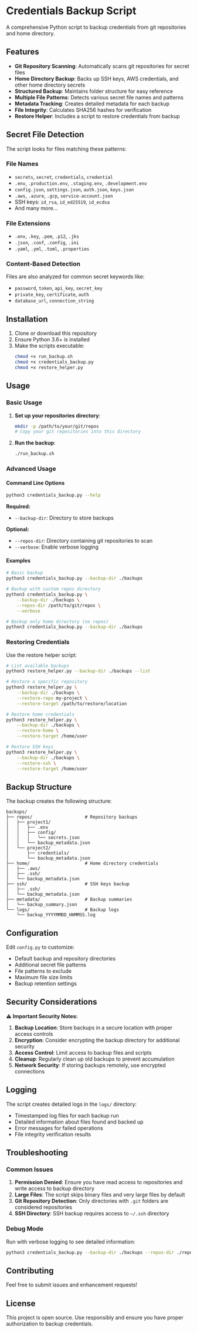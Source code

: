 # Credentials Backup Script

A comprehensive Python script to backup credentials from git repositories and home directory.

## Features

- **Git Repository Scanning**: Automatically scans git repositories for secret files
- **Home Directory Backup**: Backs up SSH keys, AWS credentials, and other home directory secrets
- **Structured Backup**: Maintains folder structure for easy reference
- **Multiple File Patterns**: Detects various secret file names and patterns
- **Metadata Tracking**: Creates detailed metadata for each backup
- **File Integrity**: Calculates SHA256 hashes for verification
- **Restore Helper**: Includes a script to restore credentials from backup

## Secret File Detection

The script looks for files matching these patterns:

### File Names
- `secrets`, `secret`, `credentials`, `credential`
- `.env`, `.production.env`, `.staging.env`, `.development.env`
- `config.json`, `settings.json`, `auth.json`, `keys.json`
- `.aws`, `.azure`, `.gcp`, `service-account.json`
- SSH keys: `id_rsa`, `id_ed25519`, `id_ecdsa`
- And many more...

### File Extensions
- `.env`, `.key`, `.pem`, `.p12`, `.jks`
- `.json`, `.conf`, `.config`, `.ini`
- `.yaml`, `.yml`, `.toml`, `.properties`

### Content-Based Detection
Files are also analyzed for common secret keywords like:
- `password`, `token`, `api_key`, `secret_key`
- `private_key`, `certificate`, `auth`
- `database_url`, `connection_string`

## Installation

1. Clone or download this repository
2. Ensure Python 3.6+ is installed
3. Make the scripts executable:
   ```bash
   chmod +x run_backup.sh
   chmod +x credentials_backup.py
   chmod +x restore_helper.py
   ```

## Usage

### Basic Usage

1. **Set up your repositories directory**:
   ```bash
   mkdir -p /path/to/your/git/repos
   # Copy your git repositories into this directory
   ```

2. **Run the backup**:
   ```bash
   ./run_backup.sh
   ```

### Advanced Usage

#### Command Line Options

```bash
python3 credentials_backup.py --help
```

**Required:**
- `--backup-dir`: Directory to store backups

**Optional:**
- `--repos-dir`: Directory containing git repositories to scan
- `--verbose`: Enable verbose logging

#### Examples

```bash
# Basic backup
python3 credentials_backup.py --backup-dir ./backups

# Backup with custom repos directory
python3 credentials_backup.py \
    --backup-dir ./backups \
    --repos-dir /path/to/git/repos \
    --verbose

# Backup only home directory (no repos)
python3 credentials_backup.py --backup-dir ./backups
```

### Restoring Credentials

Use the restore helper script:

```bash
# List available backups
python3 restore_helper.py --backup-dir ./backups --list

# Restore a specific repository
python3 restore_helper.py \
    --backup-dir ./backups \
    --restore-repo my-project \
    --restore-target /path/to/restore/location

# Restore home credentials
python3 restore_helper.py \
    --backup-dir ./backups \
    --restore-home \
    --restore-target /home/user

# Restore SSH keys
python3 restore_helper.py \
    --backup-dir ./backups \
    --restore-ssh \
    --restore-target /home/user
```

## Backup Structure

The backup creates the following structure:

```
backups/
├── repos/                    # Repository backups
│   ├── project1/
│   │   ├── .env
│   │   ├── config/
│   │   │   └── secrets.json
│   │   └── backup_metadata.json
│   └── project2/
│       ├── credentials/
│       └── backup_metadata.json
├── home/                     # Home directory credentials
│   ├── .aws/
│   ├── .ssh/
│   └── backup_metadata.json
├── ssh/                      # SSH keys backup
│   ├── .ssh/
│   └── backup_metadata.json
├── metadata/                 # Backup summaries
│   └── backup_summary.json
└── logs/                     # Backup logs
    └── backup_YYYYMMDD_HHMMSS.log
```

## Configuration

Edit `config.py` to customize:

- Default backup and repository directories
- Additional secret file patterns
- File patterns to exclude
- Maximum file size limits
- Backup retention settings

## Security Considerations

⚠️ **Important Security Notes:**

1. **Backup Location**: Store backups in a secure location with proper access controls
2. **Encryption**: Consider encrypting the backup directory for additional security
3. **Access Control**: Limit access to backup files and scripts
4. **Cleanup**: Regularly clean up old backups to prevent accumulation
5. **Network Security**: If storing backups remotely, use encrypted connections

## Logging

The script creates detailed logs in the `logs/` directory:

- Timestamped log files for each backup run
- Detailed information about files found and backed up
- Error messages for failed operations
- File integrity verification results

## Troubleshooting

### Common Issues

1. **Permission Denied**: Ensure you have read access to repositories and write access to backup directory
2. **Large Files**: The script skips binary files and very large files by default
3. **Git Repository Detection**: Only directories with `.git` folders are considered repositories
4. **SSH Directory**: SSH backup requires access to `~/.ssh` directory

### Debug Mode

Run with verbose logging to see detailed information:

```bash
python3 credentials_backup.py --backup-dir ./backups --repos-dir ./repos --verbose
```

## Contributing

Feel free to submit issues and enhancement requests!

## License

This project is open source. Use responsibly and ensure you have proper authorization to backup credentials.
